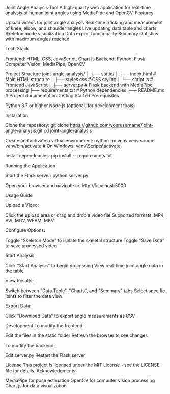 Joint Angle Analysis Tool
A high-quality web application for real-time analysis of human joint angles using MediaPipe and OpenCV.
Features

Upload videos for joint angle analysis
Real-time tracking and measurement of knee, elbow, and shoulder angles
Live updating data table and charts
Skeleton mode visualization
Data export functionality
Summary statistics with maximum angles reached

Tech Stack

Frontend: HTML, CSS, JavaScript, Chart.js
Backend: Python, Flask
Computer Vision: MediaPipe, OpenCV

Project Structure
joint-angle-analysis/
│
├── static/
│   ├── index.html          # Main HTML structure
│   ├── styles.css          # CSS styling
│   └── script.js           # Frontend JavaScript
│
├── server.py               # Flask backend with MediaPipe processing
├── requirements.txt        # Python dependencies
└── README.md               # Project documentation
Getting Started
Prerequisites

Python 3.7 or higher
Node.js (optional, for development tools)

Installation

Clone the repository:
git clone https://github.com/yourusername/joint-angle-analysis.git
cd joint-angle-analysis

Create and activate a virtual environment:
python -m venv venv
source venv/bin/activate  # On Windows: venv\Scripts\activate

Install dependencies:
pip install -r requirements.txt


Running the Application

Start the Flask server:
python server.py

Open your browser and navigate to:
http://localhost:5000


Usage Guide

Upload a Video:

Click the upload area or drag and drop a video file
Supported formats: MP4, AVI, MOV, WEBM, MKV


Configure Options:

Toggle "Skeleton Mode" to isolate the skeletal structure
Toggle "Save Data" to save processed video


Start Analysis:

Click "Start Analysis" to begin processing
View real-time joint angle data in the table


View Results:

Switch between "Data Table", "Charts", and "Summary" tabs
Select specific joints to filter the data view


Export Data:

Click "Download Data" to export angle measurements as CSV



Development
To modify the frontend:

Edit the files in the static folder
Refresh the browser to see changes

To modify the backend:

Edit server.py
Restart the Flask server

License
This project is licensed under the MIT License - see the LICENSE file for details.
Acknowledgments

MediaPipe for pose estimation
OpenCV for computer vision processing
Chart.js for data visualization